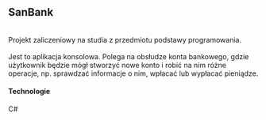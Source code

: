 # <h2>SanBank</h2>
<br>
Projekt zaliczeniowy na studia z przedmiotu podstawy programowania. 
<br>
<br>
Jest to aplikacja konsolowa. Polega na obsłudze konta bankowego, gdzie użytkownik będzie mógł stworzyć nowe 
konto i robić na nim różne operacje, np. sprawdzać informacje o nim, wpłacać lub wypłacać pieniądze.
<br>
<h4>Technologie</h4>
C#
